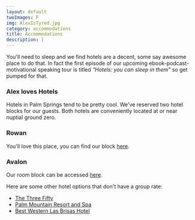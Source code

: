 ```yaml
---
layout: default
twoImages: F
img: AlexIsTyred.jpg
category: accommodations
title: Accommodations
description: |
---
```



You'll need to sleep and we find hotels are a decent, some say awesome place to do that.  In fact the first episode of our upcoming ebook-podcast-motivational speaking tour is titled *"Hotels: you can sleep in them"* so get pumped for that.  

### <i class="fa fa-bed" aria-hidden="true"></i> Alex loves Hotels
Hotels in Palm Springs tend to be pretty cool. We've reserved two hotel blocks for our guests. Both hotels are conveniently located at or near nuptial ground zero.

### Rowan   
You'll love this place, you can find our block [here](https://www.ihg.com/kimptonhotels/hotels/us/en/rowan-palm-springs-hotel-ca/pspnp/hoteldetail?qAdlt=1&qBrs=6c.hi.ex.rs.ic.cp.in.sb.cw.cv.ul.vn.ki.va.sp.nd.ct&qChld=0&qFRA=1&qGRM=0&qGrpCd=BM5&qIta=99801505&qPSt=0&qRRSrt=rt&qRef=df&qRms=1&qRpn=1&qRpp=20&qSHp=1&qSmP=3&qSrt=sBR&qWch=0&srb_u=1&icdv=99801505&setPMCookies=true).  

### Avalon
Our room block can be accessed [here](https://gc.synxis.com/rez.aspx?Hotel=1921&Chain=5154&arrive=9/14/2018&depart=9/16/2018&adult=1&child=0&group=180914BEAC).

Here are some other hotel options that don't have a group rate:    
* [The Three Fifty](http://thethreefiftyhotel.com)
* [Palm Mountain Resort and Spa](https://www.google.com/maps/place/Palm+Mountain+Resort+%26+Spa/@33.8202683,-116.5496462,16.25z/data=!4m10!1m2!2m1!1shotel!3m6!1s0x80db1ba5967e997b:0x2ea7360171a38fa2!5m1!1s2018-05-28!8m2!3d33.8227269!4d-116.5482125)
* [Best Western Las Brisas Hotel](https://www.google.com/maps/place/Best+Western+Plus+Las+Brisas+Hotel/@33.8202529,-116.5496761,16.24z/data=!4m10!1m2!2m1!1shotel!3m6!1s0x0:0xfbbb278075aecf!5m1!1s2018-05-28!8m2!3d33.8204574!4d-116.5445915)
